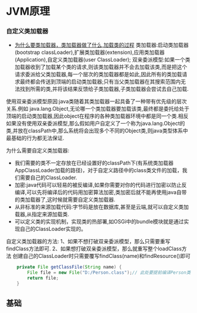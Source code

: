 # JVM原理
<!-- @autho DHJT 2019-02-14 -->

### 自定义类加载器
- [为什么要类加载器，类加载器做了什么,加载类的过程][1]
类加载器:启动类加载器(bootstrap classLoader),扩展类加载器(extension),应用类加载器(Application),自定义类加载器(user ClassLoader);
双亲委派模型:如果一个类加载器收到了加载某个类的请求,则该类加载器并不会去加载该类,而是把这个请求委派给父类加载器,每一个层次的类加载器都是如此,因此所有的类加载请求最终都会传送到顶端的启动类加载器;只有当父类加载器在其搜索范围内无法找到所需的类,并将该结果反馈给子类加载器,子类加载器会尝试去自己加载.

使用双亲委派模型原因:java类随着其类加载器一起具备了一种带有优先级的层次关系.例如 java.lang.Object,无论哪一个类加载器要加载该类,最终都是委托给处于顶端的启动类加载器,因此object在程序的各种类加载器环境中都是同一个类.相反如果没有使用双亲委派模型,那么假如用户自定义了一个称为java.lang.Object的类,并放在classPath中,那么系统将会出现多个不同的Object类,则java类型体系中最基础的行为都无法保证.

为什么需要自定义类加载器:
- 我们需要的类不一定存放在已经设置好的classPath下(有系统类加载器AppClassLoader加载的路径)，对于自定义路径中的class类文件的加载，我们需要自己的ClassLoader.
- 加密:java代码可以轻易的被反编译,如果你需要对你的代码进行加密以防止反编译,可以先将编译后的代码用加密算法加密,类加密后就不能再使用java自带的类加载器了,这时候就需要自定义类加载器.
- 从非标准的来源加载代码:字节码是放在数据库,甚至是云端,就可以自定义类加载器,从指定来源加载类.
- 可以定义类的实现机制，实现类的热部署,如OSGi中的bundle模块就是通过实现自己的ClassLoader实现的。

自定义类加载器的方法:
1、如果不想打破双亲委派模型，那么只需要重写findClass方法即可.
2、如果想打破双亲委派模型，那么就重写整个loadClass方法
创建自己的ClassLoader时只需要覆写findClass(name)和findResource()即可
```java
    private File getClassFile(String name) {
        File file = new File("D:/Person.class");// 此处要提前编译Person类,并把class文件放到d盘下.
        return file;
    }
```

## 基础

### 


[1]: https://blog.csdn.net/xiaoliuliu2050/article/details/53023734 '为什么要类加载器，类加载器做了什么,加载类的过程'